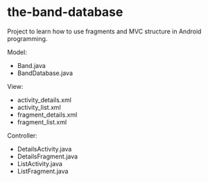 # the-band-database
Project to learn how to use fragments and MVC structure in Android programming.

Model:
 - Band.java
 - BandDatabase.java
 
View:
 - activity_details.xml
 - activity_list.xml
 - fragment_details.xml
 - fragment_list.xml
 
Controller:
  - DetailsActivity.java
  - DetailsFragment.java
  - ListActivity.java
  - ListFragment.java
